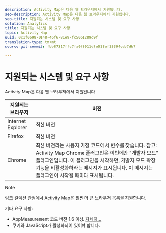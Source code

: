 ```yaml
---
description: Activity Map은 다음 웹 브라우저에서 지원됩니다.
seo-description: Activity Map은 다음 웹 브라우저에서 지원됩니다.
seo-title: 지원되는 시스템 및 요구 사항
solution: Analytics
title: 지원되는 시스템 및 요구 사항
topic: Activity Map
uuid: 0c1f0698-0148-46f6-81e9-fc5051289d9f
translation-type: tm+mt
source-git-commit: fbb87317ffc7fa0f5011dfe518ef15394edb7db7

---
```



# 지원되는 시스템 및 요구 사항

Activity Map은 다음 웹 브라우저에서 지원됩니다.

| 지원되는 브라우저 | 버전 |
|--- |--- |
| Internet Explorer | 최신 버전 |
| Firefox | 최신 버전 |
| Chrome | 최신 버전라는 사용자 지정 코드에서 변수를 찾습니다. 참고: Activity Map Chrome 플러그인은 이번에만 "개발자 모드" 플러그인입니다. 이 플러그인을 시작하면, 개발자 모드 확장 기능을 비활성화하라는 메시지가 표시됩니다. 이 메시지는 플러그인이 시작될 때마다 표시됩니다. |

>[!NOTE]
>
>링크 컬렉션 관점에서 Activity Map은 훨씬 더 큰 브라우저 목록을 지원합니다.

기타 요구 사항:

* AppMeasurement 코드 버전 1.6 이상. [자세히...](/help/analyze/activity-map/activitymap-getting-started/activitymap-getting-started-admins/activitymap-enable.md)
* 쿠키와 JavaScript가 활성화되어 있어야 합니다.

